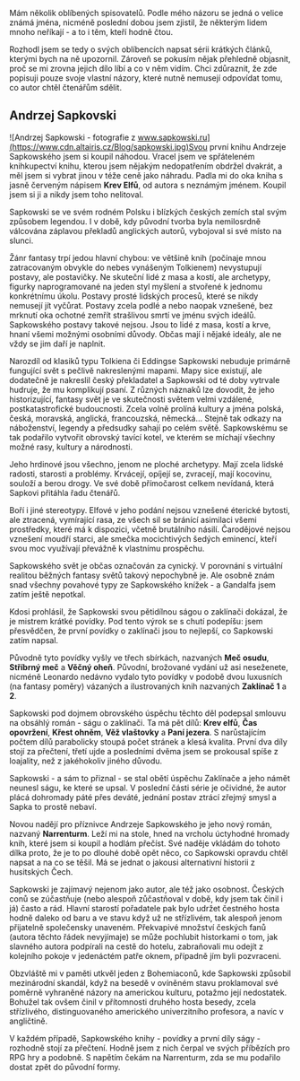 <!-- dcterms:identifier = riderweblog#136 -->
<!-- dcterms:title = Andrzej Sapkowski -->
<!-- dcterms:abstract = Svou první knihu Andrzeje Sapkowského jsem si koupil náhodou. Vracel jsem ve spřáteleném knihkupectví knihu, kterou jsem nějakým nedopatřením obdržel dvakrát, a měl jsem si vybrat jinou v téže ceně jako náhradu. Padla mi do oka kniha s jasně červeným nápisem Krev Elfů, od autora s neznámým jménem. Koupil jsem si ji a nikdy jsem toho nelitoval. -->
<!-- np9:categoryId = 2 -->
<!-- x4w:category = Lidé a jiná zvěř -->
<!-- np9:authorId = 1 -->
<!-- np9:authorEmail = michal.valasek@altairis.cz -->
<!-- dcterms:creator = Michal Altair Valášek -->
<!-- np9:serialId = 1 -->
<!-- x4w:serial = Řekni mi, co čteš -->
<!-- dcterms:created = 2004-02-27T06:19:58+01:00 -->
<!-- dcterms:dateAccepted = 2004-02-27T06:19:58+01:00 -->

Mám několik oblíbených spisovatelů. Podle mého názoru se jedná o velice známá jména, nicméně poslední dobou jsem zjistil, že některým lidem mnoho neříkají - a to i těm, kteří hodně čtou.

Rozhodl jsem se tedy o svých oblíbencích napsat sérii krátkých článků, kterými bych na ně upozornil. Zároveň se pokusím nějak přehledně objasnit, proč se mi zrovna jejich dílo líbí a co v něm vidím. Chci zdůraznit, že zde popisuji pouze svoje vlastní názory, které nutně nemusejí odpovídat tomu, co autor chtěl čtenářům sdělit.

## Andrzej Sapkovski

 ![Andrzej Sapkowski - fotografie z www.sapkowski.ru](https://www.cdn.altairis.cz/Blog/sapkowski.jpg)Svou první knihu Andrzeje Sapkowského jsem si koupil náhodou. Vracel jsem ve spřáteleném knihkupectví knihu, kterou jsem nějakým nedopatřením obdržel dvakrát, a měl jsem si vybrat jinou v téže ceně jako náhradu. Padla mi do oka kniha s jasně červeným nápisem **Krev Elfů**, od autora s neznámým jménem. Koupil jsem si ji a nikdy jsem toho nelitoval.

Sapkowski se ve svém rodném Polsku i blízkých českých zemích stal svým způsobem legendou. I v době, kdy původní tvorba byla nemilosrdně válcována záplavou překladů anglických autorů, vybojoval si své místo na slunci.

Žánr fantasy trpí jedou hlavní chybou: ve většině knih (počínaje mnou zatracovaným obvykle do nebes vynášeným Tolkienem) nevystupují postavy, ale postavičky. Ne skuteční lidé z masa a kostí, ale archetypy, figurky naprogramované na jeden styl myšlení a stvořené k jednomu konkrétnímu úkolu. Postavy prosté lidských procesů, které se nikdy nemusejí jít vyčůrat. Postavy zcela podlé a nebo naopak vznešené, bez mrknutí oka ochotné zemřít strašlivou smrtí ve jménu svých ideálů. Sapkowského postavy takové nejsou. Jsou to lidé z masa, kostí a krve, hnaní všemi možnými osobními důvody. Občas mají i nějaké ideály, ale ne vždy se jim daří je naplnit.

Narozdíl od klasiků typu Tolkiena či Eddingse Sapkowski nebuduje primárně fungující svět s pečlivě nakreslenými mapami. Mapy sice existují, ale dodatečně je nakreslil český překladatel a Sapkowski od té doby vytrvale hudruje, že mu komplikují psaní. Z různých náznaků lze dovodit, že jeho historizující, fantasy svět je ve skutečnosti světem velmi vzdálené, postkatastrofické budoucnosti. Zcela volně prolíná kultury a jména polská, česká, moravská, anglická, francouzská, německá... Stejně tak odkazy na náboženství, legendy a předsudky sahají po celém světě. Sapkowskému se tak podařilo vytvořit obrovský tavící kotel, ve kterém se míchají všechny možné rasy, kultury a národnosti.

Jeho hrdinové jsou všechno, jenom ne ploché archetypy. Mají zcela lidské radosti, starosti a problémy. Krvácejí, opíjejí se, zvracejí, mají kocovinu, souloží a berou drogy. Ve své době přímočarost celkem nevídaná, která Sapkovi přitáhla řadu čtenářů.

Boří i jiné stereotypy. Elfové v jeho podání nejsou vznešené éterické bytosti, ale ztracená, vymírající rasa, ze všech sil se bránící asimilaci všemi prostředky, které má k dispozici, včetně brutálního násilí. Čarodějové nejsou vznešení moudří starci, ale smečka mocichtivých šedých eminencí, kteří svou moc využívají převážně k vlastnímu prospěchu.

Sapkowského svět je občas označován za cynický. V porovnání s virtuální realitou běžných fantasy světů takový nepochybně je. Ale osobně znám snad všechny povahové typy ze Sapkowského knížek - a Gandalfa jsem zatím ještě nepotkal.

Kdosi prohlásil, že Sapkowski svou pětidílnou ságou o zaklínači dokázal, že je mistrem krátké povídky. Pod tento výrok se s chutí podepíšu: jsem přesvědčen, že první povídky o zaklínači jsou to nejlepší, co Sapkowski zatím napsal.

Původně tyto povídky vyšly ve třech sbírkách, nazvaných **Meč osudu**, **Stříbrný meč** a **Věčný oheň**. Původní, brožované vydání už asi neseženete, nicméně Leonardo nedávno vydalo tyto povídky v podobě dvou luxusních (na fantasy poměry) vázaných a ilustrovaných knih nazvaných **Zaklínač 1** a **2**.

Sapkowski pod dojmem obrovského úspěchu těchto děl podepsal smlouvu na obsáhlý román - ságu o zaklínači. Ta má pět dílů: **Krev elfů**, **Čas opovržení**, **Křest ohněm**, **Věž vlaštovky** a **Paní jezera**. S narůstajícím počtem dílů parabolicky stoupá počet stránek a klesá kvalita. První dva díly stojí za přečtení, třetí ujde a posledními dvěma jsem se prokousal spíše z loajality, než z jakéhokoliv jiného důvodu.

Sapkowski - a sám to přiznal - se stal obětí úspěchu Zaklínače a jeho námět neunesl ságu, ke které se upsal. V poslední části série je očividné, že autor plácá dohromady páté přes deváté, jednání postav ztrácí zřejmý smysl a Sapka to prostě nebaví.

Novou nadějí pro příznivce Andrzeje Sapkowského je jeho nový román, nazvaný **Narrenturm**. Leží mi na stole, hned na vrcholu úctyhodné hromady knih, které jsem si koupil a hodlám přečíst. Své naděje vkládám do tohoto dílka proto, že je to po dlouhé době opět něco, co Sapkowski opravdu chtěl napsat a na co se těšil. Má se jednat o jakousi alternativní historii z husitských Čech.

Sapkowski je zajímavý nejenom jako autor, ale též jako osobnost. Českých conů se zúčastňuje (nebo alespoň zůčastňoval v době, kdy jsem tak činil i já) často a rád. Hlavní starostí pořadatele pak bylo udržet čestného hosta hodně daleko od baru a ve stavu když už ne střízlivém, tak alespoň jenom přijatelně společensky unaveném. Překvapivé množství českých fanů (autora těchto řádek nevyjímaje) se může pochlubit historkami o tom, jak slavného autora podpírali na cestě do hotelu, zabraňovali mu odejít z kolejního pokoje v jedenáctém patře oknem, případně jím byli pozvraceni. 

Obzvláště mi v paměti utkvěl jeden z Bohemiaconů, kde Sapkowski způsobil mezinárodní skandál, když na besedě v ovíněném stavu proklamoval své poměrně vyhraněné názory na americkou kulturu, potažmo její nedostatek. Bohužel tak ovšem činil v přítomnosti druhého hosta besedy, zcela střízlivého, distinguovaného amerického univerzitního profesora, a navíc v angličtině.

V každém případě, Sapkowského knihy - povídky a první díly ságy - rozhodně stojí za přečtení. Hodně jsem z nich čerpal ve svých příbězích pro RPG hry a podobně. S napětím čekám na Narrenturm, zda se mu podařilo dostat zpět do původní formy.